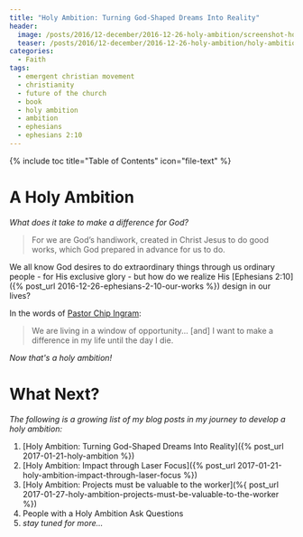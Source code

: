 ```yaml
---
title: "Holy Ambition: Turning God-Shaped Dreams Into Reality"
header:
  image: /posts/2016/12-december/2016-12-26-holy-ambition/screenshot-holy-ambition.jpg
  teaser: /posts/2016/12-december/2016-12-26-holy-ambition/holy-ambition.jpg
categories:
  - Faith
tags:
  - emergent christian movement
  - christianity
  - future of the church
  - book
  - holy ambition
  - ambition
  - ephesians
  - ephesians 2:10
---
```


{% include toc title="Table of Contents" icon="file-text" %}

# A Holy Ambition

*What does it take to make a difference for God?*

> For we are God’s handiwork, created in Christ Jesus to do good works, which God prepared in advance for us to do.

We all know God desires to do extraordinary things through us ordinary people - for His exclusive glory - but how do we realize His [Ephesians 2:10]({% post_url 2016-12-26-ephesians-2-10-our-works %}) design in our lives?

In the words of [Pastor Chip Ingram](http://livingontheedge.org/about-us/about-chip-ingram):

>We are living in a window of opportunity... [and] I want to make a difference in my life until the day I die.

*Now that's a holy ambition!*

# What Next?

*The following is a growing list of my blog posts in my journey to develop a holy ambition:*

1. [Holy Ambition: Turning God-Shaped Dreams Into Reality]({% post_url 2017-01-21-holy-ambition %})
2. [Holy Ambition: Impact through Laser Focus]({% post_url 2017-01-21-holy-ambition-impact-through-laser-focus %})
3. [Holy Ambition: Projects must be valuable to the worker](%{ post_url 2017-01-27-holy-ambition-projects-must-be-valuable-to-the-worker %})
4. People with a Holy Ambition Ask Questions
5. *stay tuned for more...*
